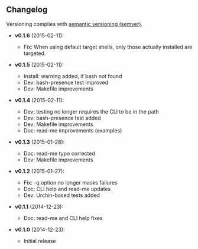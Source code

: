 ## Changelog

Versioning complies with [semantic versioning (semver)](http://semver.org/).

<!-- NOTE: An entry template is automatically added each time `make version` is called. Fill in changes afterwards. -->

* **v0.1.6** (2015-02-11):
  * Fix: When using default target shells, only those actually installed are targeted.

* **v0.1.5** (2015-02-11):
  * Install: warning added, if bash not found
  * Dev: bash-presence test improved
  * Dev: Makefile improvements

* **v0.1.4** (2015-02-11):
  * Dev: testing no longer requires the CLI to be in the path
  * Dev: bash-presence test added
  * Dev: Makefile improvements
  * Doc: read-me improvements (examples)

* **v0.1.3** (2015-01-28):
  * Doc: read-me typo corrected
  * Dev: Makefile improvements

* **v0.1.2** (2015-01-27):
  * Fix: -q option no longer masks failures
  * Doc: CLI help and read-me updates
  * Dev: Urchin-based tests added

* **v0.1.1** (2014-12-23):
  * Doc: read-me and CLI help fixes

* **v0.1.0** (2014-12-23):
  * Initial release
